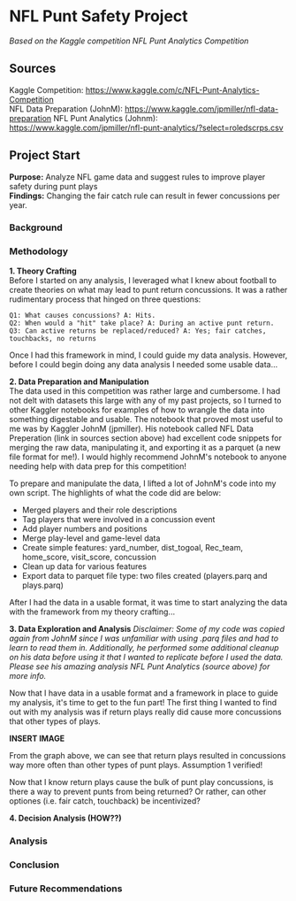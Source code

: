 # NFL Punt Safety Project
*Based on the Kaggle competition NFL Punt Analytics Competition* 

## Sources
Kaggle Competition: https://www.kaggle.com/c/NFL-Punt-Analytics-Competition \
NFL Data Preparation (JohnM): https://www.kaggle.com/jpmiller/nfl-data-preparation
NFL Punt Analytics (Johnm): https://www.kaggle.com/jpmiller/nfl-punt-analytics/?select=roledscrps.csv

## Project Start
**Purpose:** Analyze NFL game data and suggest rules to improve player safety during punt plays \
**Findings:** Changing the fair catch rule can result in fewer concussions per year.

### Background

### Methodology
**1. Theory Crafting** \
Before I started on any analysis, I leveraged what I knew about football to create theories on what may lead to punt return concussions. It was a rather rudimentary process that hinged on three questions:

    Q1: What causes concussions? A: Hits.
    Q2: When would a "hit" take place? A: During an active punt return.
    Q3: Can active returns be replaced/reduced? A: Yes; fair catches, touchbacks, no returns

Once I had this framework in mind, I could guide my data analysis. However, before I could begin doing any data analysis I needed some usable data...

**2. Data Preparation and Manipulation**\
The data used in this competition was rather large and cumbersome. I had not delt with datasets this large with any of my past projects, so I turned to other Kaggler notebooks for examples of how to wrangle the data into something digestable and usable. The notebook that proved most useful to me was by Kaggler JohnM (jpmiller). His notebook called NFL Data Preperation (link in sources section above) had excellent code snippets for merging the raw data, manipulating it, and exporting it as a parquet (a new file format for me!). I would highly recommend JohnM's notebook to anyone needing help with data prep for this competition!

To prepare and manipulate the data, I lifted a lot of JohnM's code into my own script. The highlights of what the code did are below:
- Merged players and their role descriptions
- Tag players that were involved in a concussion event
- Add player numbers and positions
- Merge play-level and game-level data
- Create simple features: yard_number, dist_togoal, Rec_team, home_score, visit_score, concussion
- Clean up data for various features
- Export data to parquet file type: two files created (players.parq and plays.parq)

After I had the data in a usable format, it was time to start analyzing the data with the framework from my theory crafting...

**3. Data Exploration and Analysis** 
*Disclaimer: Some of my code was copied again from JohnM since I was unfamiliar with using .parq files and had to learn to read them in. Additionally, he performed some additional cleanup on his data before using it that I wanted to replicate before I used the data. Please see his amazing analysis NFL Punt Analytics (source above) for more info.*

Now that I have data in a usable format and a framework in place to guide my analysis, it's time to get to the fun part! 
The first thing I wanted to find out with my analysis was if return plays really did cause more concussions that other types of plays.

**INSERT IMAGE**

From the graph above, we can see that return plays resulted in concussions way more often than other types of punt plays. Assumption 1 verified!

Now that I know return plays cause the bulk of punt play concussions, is there a way to prevent punts from being returned? Or rather, can other optiones (i.e. fair catch, touchback) be incentivized?


**4. Decision Analysis (HOW??)**

### Analysis

### Conclusion

### Future Recommendations
